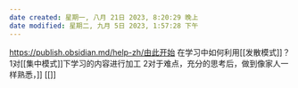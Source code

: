 ```yaml
---
date created: 星期一, 八月 21日 2023, 8:20:29 晚上
date modified: 星期二, 九月 5日 2023, 1:57:28 下午
---
```

https://publish.obsidian.md/help-zh/由此开始
在学习中如何利用[[发散模式]]？
	1对[[集中模式]]下学习的内容进行加工
	2对于难点，充分的思考后，做到像家人一样熟悉，]]
	[[]]